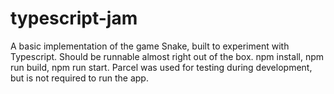 # typescript-jam
A basic implementation of the game Snake, built to experiment with Typescript.
Should be runnable almost right out of the box. npm install, npm run build, npm run start.
Parcel was used for testing during development, but is not required to run the app.